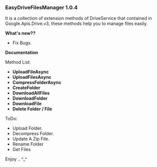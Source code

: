 ### **EasyDriveFilesManager 1.0.4**

It is a collection of extension methods of DriveService that contained in Google.Apis.Drive.v3, these methods help you to manage files easily.

**What's new??** 
- Fix Bugs.

**Documentation** 

Method List:

- **UploadFileAsync**
- **UploadFilesAsync**
- **CompressFolderAsync**
- **CreateFolder**
- **DownloadAllFiles**
- **DownloadFolder**
- **DownloadFile**
- **Delete Folder / File**

ToDo:
- Upload Folder.
- Decompress Folder.
- Update A Zip File.
- Rename Folder
- Get Files

Enjoy .. ^_^
